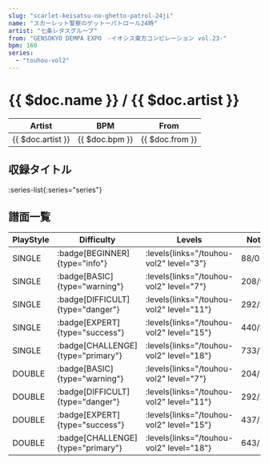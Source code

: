 ```yaml
---
slug: "scarlet-keisatsu-no-ghetto-patrol-24ji"
name: "スカーレット警察のゲットーパトロール24時"
artist: "七条レタスグループ"
from: "GENSOKYO DEMPA EXPO　-イオシス東方コンピレーション vol.23-"
bpm: 160
series:
  - "touhou-vol2"
---
```


# {{ $doc.name }} / {{ $doc.artist }}

|Artist|BPM|From|
|------|---|----|
|{{ $doc.artist }}|{{ $doc.bpm }}|{{ $doc.from }}|

## 収録タイトル

:series-list{:series="series"}

## 譜面一覧

|PlayStyle|Difficulty|Levels|Notes|Movie|
|---------|----------|------|-----|-----|
|SINGLE| :badge[BEGINNER]{type="info"}| :levels{links="/touhou-vol2" level="3"}|88/0||
|SINGLE| :badge[BASIC]{type="warning"}| :levels{links="/touhou-vol2" level="7"}|208/9||
|SINGLE| :badge[DIFFICULT]{type="danger"}| :levels{links="/touhou-vol2" level="11"}|292/50||
|SINGLE| :badge[EXPERT]{type="success"}| :levels{links="/touhou-vol2" level="15"}|440/33||
|SINGLE| :badge[CHALLENGE]{type="primary"}| :levels{links="/touhou-vol2" level="18"}|733/72||
|DOUBLE| :badge[BASIC]{type="warning"}| :levels{links="/touhou-vol2" level="7"}|204/14||
|DOUBLE| :badge[DIFFICULT]{type="danger"}| :levels{links="/touhou-vol2" level="11"}|292/26||
|DOUBLE| :badge[EXPERT]{type="success"}| :levels{links="/touhou-vol2" level="15"}|437/29||
|DOUBLE| :badge[CHALLENGE]{type="primary"}| :levels{links="/touhou-vol2" level="18"}|643/101||

